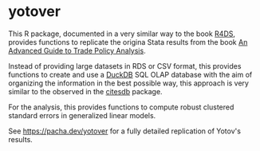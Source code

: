 # yotover

This R package, documented in a very similar way to the book [R4DS](), provides functions to replicate the origina Stata results from the book [An Advanced Guide to Trade Policy Analysis](https://vi.unctad.org/tpa/web/Advanced%20Guide%20to%20TPA/readme.pdf). 

Instead of providing large datasets in RDS or CSV format, this provides functions to create and use a [DuckDB]() SQL OLAP database with the aim of organizing the information in the best possible way, this approach is very similar to the observed in the [citesdb](https://github.com/ropensci/citesdb) package.

For the analysis, this provides functions to compute robust clustered standard errors in generalized linear models.

See https://pacha.dev/yotover for a fully detailed replication of Yotov's results.
